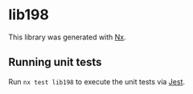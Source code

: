# lib198

This library was generated with [Nx](https://nx.dev).


## Running unit tests

Run `nx test lib198` to execute the unit tests via [Jest](https://jestjs.io).


